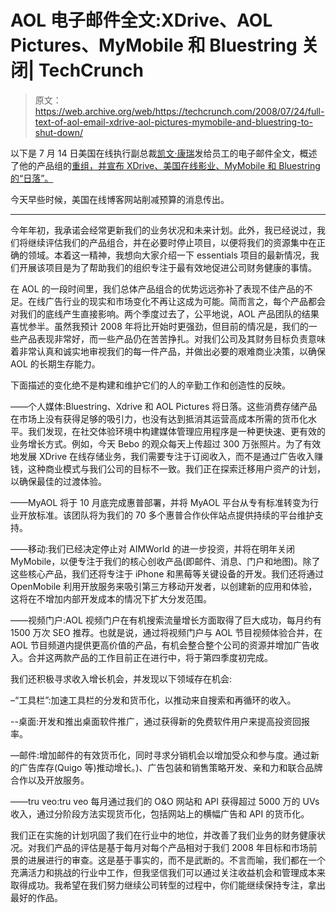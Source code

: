 # AOL 电子邮件全文:XDrive、AOL Pictures、MyMobile 和 Bluestring 关闭| TechCrunch

> 原文：<https://web.archive.org/web/https://techcrunch.com/2008/07/24/full-text-of-aol-email-xdrive-aol-pictures-mymobile-and-bluestring-to-shut-down/>

以下是 7 月 14 日美国在线执行副总裁[凯文·康瑞](https://web.archive.org/web/20230306024748/http://www.crunchbase.com/person/kevin-conroy)发给员工的电子邮件全文，概述了他的产品组的[重组，并宣布 XDrive、美国在线影业、MyMobile 和 Bluestring 的“日落”。](https://web.archive.org/web/20230306024748/https://techcrunch.com/2008/07/24/aol-to-shutter-a-slew-of-products-evp-kevin-conroys-future-uncertain/)

今天早些时候，美国在线博客网站削减预算的消息传出。

* * *

今年年初，我承诺会经常更新我们的业务状况和未来计划。此外，我已经说过，我们将继续评估我们的产品组合，并在必要时停止项目，以便将我们的资源集中在正确的领域。本着这一精神，我想向大家介绍一下 essentials 项目的最新情况，我们开展该项目是为了帮助我们的组织专注于最有效地促进公司财务健康的事情。

在 AOL 的一段时间里，我们总体产品组合的优势远远弥补了表现不佳产品的不足。在线广告行业的现实和市场变化不再让这成为可能。简而言之，每个产品都会对我们的底线产生直接影响。两个季度过去了，公平地说，AOL 产品团队的结果喜忧参半。虽然我预计 2008 年将比开始时更强劲，但目前的情况是，我们的一些产品表现非常好，而一些产品仍在苦苦挣扎。对我们公司及其财务目标负责意味着非常认真和诚实地审视我们的每一件产品，并做出必要的艰难商业决策，以确保 AOL 的长期生存能力。

下面描述的变化绝不是构建和维护它们的人的辛勤工作和创造性的反映。

——个人媒体:Bluestring、Xdrive 和 AOL Pictures 将日落。这些消费存储产品在市场上没有获得足够的吸引力，也没有达到抵消其运营高成本所需的货币化水平。我们发现，在社交体验环境中构建媒体管理应用程序是一种更快速、更有效的业务增长方式。例如，今天 Bebo 的观众每天上传超过 300 万张照片。为了有效地发展 XDrive 在线存储业务，我们需要专注于订阅收入，而不是通过广告收入赚钱，这种商业模式与我们公司的目标不一致。我们正在探索迁移用户资产的计划，以确保最佳的过渡体验。

——MyAOL 将于 10 月底完成惠普部署，并将 MyAOL 平台从专有标准转变为行业开放标准。该团队将为我们的 70 多个惠普合作伙伴站点提供持续的平台维护支持。

——移动:我们已经决定停止对 AIMWorld 的进一步投资，并将在明年关闭 MyMobile，以便专注于我们的核心创收产品(即邮件、消息、门户和地图)。除了这些核心产品，我们还将专注于 iPhone 和黑莓等关键设备的开发。我们还将通过 OpenMobile 利用开放服务来吸引第三方移动开发者，以创建新的应用和体验，这将在不增加内部开发成本的情况下扩大分发范围。

——视频门户:AOL 视频门户在有机搜索流量增长方面取得了巨大成功，每月约有 1500 万次 SEO 推荐。也就是说，通过将视频门户与 AOL 节目视频体验合并，在 AOL 节目频道内提供更高价值的产品，有机会整合整个公司的资源并增加广告收入。合并这两款产品的工作目前正在进行中，将于第四季度初完成。

我们还积极寻求收入增长机会，并发现以下领域存在机会:

–“工具栏”:加速工具栏的分发和货币化，以推动来自搜索和再循环的收入。

--桌面:开发和推出桌面软件推广，通过获得新的免费软件用户来提高投资回报率。

––邮件:增加邮件的有效货币化，同时寻求分销机会以增加受众和参与度。通过新的广告库存(Quigo 等)推动增长。)、广告包装和销售策略开发、亲和力和联合品牌合作以及开放服务。

——tru veo:tru veo 每月通过我们的 O&O 网站和 API 获得超过 5000 万的 UVs 收入，通过分阶段方法实现货币化，包括网站上的横幅广告和 API 的货币化。

我们正在实施的计划巩固了我们在行业中的地位，并改善了我们业务的财务健康状况。对我们产品的评估是基于每月对每个产品相对于我们 2008 年目标和市场前景的进展进行的审查。这是基于事实的，而不是武断的。不言而喻，我们都在一个充满活力和挑战的行业中工作，但我坚信我们可以通过关注收益机会和管理成本来取得成功。我希望在我们努力继续公司转型的过程中，你们能继续保持专注，拿出最好的作品。